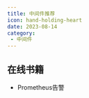 ```yaml
---
title: 中间件推荐
icon: hand-holding-heart
date: 2023-08-14
category:
 - 中间件
---
```


<!-- more -->

## 在线书籍

- Prometheus告警[](https://awesome-prometheus-alerts.grep.to/)